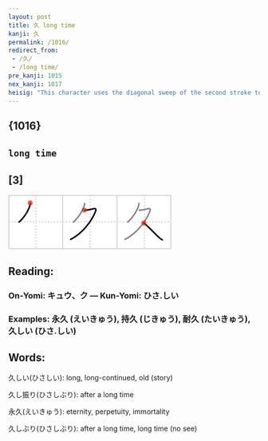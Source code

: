 ```yaml
---
layout: post
title: 久 long time
kanji: 久
permalink: /1016/
redirect_from:
 - /久/
 - /long time/
pre_kanji: 1015
nex_kanji: 1017
heisig: "This character uses the diagonal sweep of the second stroke to double up for <i>bound up</i> and a <i>person</i>. Think of a mummy, and the key word will not be far behind."
---
```


## {1016}

## `long time`

## [3]

<div class="stroke"><img src="../images/E4B985.png" /></div>

## Reading:

### On-Yomi: キュウ、ク &mdash; Kun-Yomi: ひさ.しい

### Examples: 永久 (えいきゅう), 持久 (じきゅう), 耐久 (たいきゅう), 久しい (ひさ.しい)

## Words:

久しい(ひさしい): long, long-continued, old (story)

久し振り(ひさしぶり): after a long time

永久(えいきゅう): eternity, perpetuity, immortality

久しぶり(ひさしぶり): after a long time, long time (no see)
